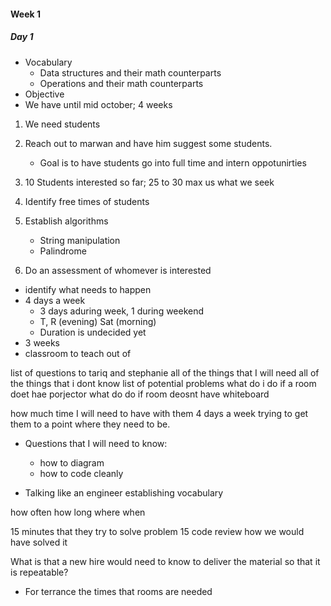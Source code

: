 







#### Week 1
##### Day 1
* Vocabulary
	* Data structures and their math counterparts
	* Operations and their math counterparts
* Objective
* We have until mid october; 4 weeks
1. We need students
2. Reach out to marwan and have him suggest some students.
	* Goal is to have students go into full time and intern oppotunirties
4. 10 Students interested so far; 25 to 30 max us what we seek
5. Identify free times of students
6. Establish algorithms
	* String manipulation
	* Palindrome

7. Do an assessment of whomever is interested	

* identify what needs to happen
* 4 days a week
	* 3 days aduring week, 1 during weekend
	* T, R (evening) Sat (morning)
	* Duration is undecided yet
* 3 weeks
* classroom to teach out of


list of questions to tariq and stephanie
all of the things that I will need
all of the things that i dont know
list of potential problems
	what do i do if a room doet hae  porjector
	what do do if room deosnt have whiteboard

how much time I will need to have with them 4 days a week trying to get them to a point where they need to be.


* Questions that I will need to know:
	* how to diagram
	* how to code cleanly

	
* Talking like an engineer establishing vocabulary

	


how often
how long
where
when


15 minutes that they try to solve problem
15 code review 
how we would have solved it


What is that a new hire would need to know to deliver the material so that it is repeatable?


* For terrance the times that rooms are needed
